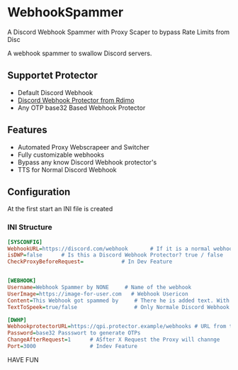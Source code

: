 # WebhookSpammer
A Discord Webhook Spammer with Proxy Scaper to bypass Rate Limits from Disc

A webhook spammer to swallow Discord servers.

## Supportet Protector
 - Default Discord Webhook
 - [Discord Webhook Protector from Rdimo](https://github.com/Rdimo/Discord-Webhook-Protector)
 - Any OTP base32 Based Webhook Protector

## Features
 - Automated Proxy Webscrapeer and Switcher
 - Fully customizable webhooks
 - Bypass any know Discord Webhook protector's
 - TTS for Normal Discord Webhook

## Configuration

At the first start an INI file is created

### INI Structure

````ini
[SYSCONFIG]
WebhookURL=https://discord.com/webhook       # If it is a normal webhook the URL must be here
isDWP=false      # Is this a Discord Webhook Protector? true / false
CheckProxyBeforeRequest=            # In Dev Feature


[WEBHOOK]
Username=Webhook Spammer by NONE     # Name of the webhook
UserImage=https://image-for-user.com   # Webhook Usericon
Content=This Webhook got spammed by     # There he is added text. With normal Discord this supports @everyone. This value is also used with the Discord Webhook Protector
TextToSpeek=true/false                  # Only Normale Discord Webhook.

[DWHP]
WebhookprotectorURL=https://qpi.protector.example/webhooks # URL from the Protector Page
Password=base32 Passswort to generate OTPs
ChangeAfterRequest=1      # ASfter X Request the Proxy will channge
Port=3000                 # Indev Feature
````


HAVE FUN